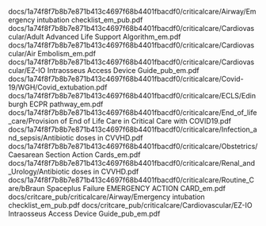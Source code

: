 docs/1a74f8f7b8b7e871b413c4697f68b4401fbacdf0/criticalcare/Airway/Emergency intubation checklist_em_pub.pdf
docs/1a74f8f7b8b7e871b413c4697f68b4401fbacdf0/criticalcare/Cardiovascular/Adult Advanced Life Support Algorithm_em.pdf
docs/1a74f8f7b8b7e871b413c4697f68b4401fbacdf0/criticalcare/Cardiovascular/Air Embolism_em.pdf
docs/1a74f8f7b8b7e871b413c4697f68b4401fbacdf0/criticalcare/Cardiovascular/EZ-IO Intraosseus Access Device Guide_pub_em.pdf
docs/1a74f8f7b8b7e871b413c4697f68b4401fbacdf0/criticalcare/Covid-19/WGH/Covid_extubation.pdf
docs/1a74f8f7b8b7e871b413c4697f68b4401fbacdf0/criticalcare/ECLS/Edinburgh ECPR pathway_em.pdf
docs/1a74f8f7b8b7e871b413c4697f68b4401fbacdf0/criticalcare/End_of_life_care/Provision of End of Life Care in Critical Care with COVID19.pdf
docs/1a74f8f7b8b7e871b413c4697f68b4401fbacdf0/criticalcare/Infection_and_sepsis/Antibiotic doses in CVVHD.pdf
docs/1a74f8f7b8b7e871b413c4697f68b4401fbacdf0/criticalcare/Obstetrics/Caesarean Section Action Cards_em.pdf
docs/1a74f8f7b8b7e871b413c4697f68b4401fbacdf0/criticalcare/Renal_and_Urology/Antibiotic doses in CVVHD.pdf
docs/1a74f8f7b8b7e871b413c4697f68b4401fbacdf0/criticalcare/Routine_Care/bBraun Spaceplus Failure EMERGENCY ACTION CARD_em.pdf
docs/critcare_pub/criticalcare/Airway/Emergency intubation checklist_em_pub.pdf
docs/critcare_pub/criticalcare/Cardiovascular/EZ-IO Intraosseus Access Device Guide_pub_em.pdf
